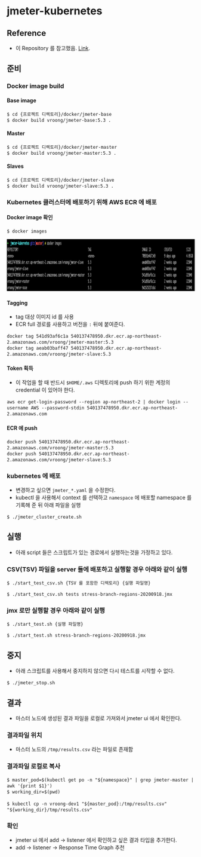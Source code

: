 # jmeter-kubernetes

## Reference
- 이 Repository 를 참고했음. [Link](https://github.com/kubernauts/jmeter-kubernetes).

## 준비

### Docker image build
#### Base image
```shell script
$ cd {프로젝트 디렉토리}/docker/jmeter-base
$ docker build vroong/jmeter-base:5.3 .
```
#### Master
```shell script
$ cd {프로젝트 디렉토리}/docker/jmeter-master
$ docker build vroong/jmeter-master:5.3 .
```
#### Slaves
```shell script
$ cd {프로젝트 디렉토리}/docker/jmeter-slave
$ docker build vroong/jmeter-slave:5.3 .
```

### Kubernetes 클러스터에 배포하기 위해 AWS ECR 에 배포

#### Docker image 확인
```shell script
$ docker images
```
<img src="images/build-docker-image01.png" width="1189" height="139" alt="docker images"/>

#### Tagging
- tag 대상 이미지 id 를 사용
- ECR full 경로를 사용하고 버전을 `:` 뒤에 붙여준다.
```shell script
docker tag 541d93af6c1a 540137478950.dkr.ecr.ap-northeast-2.amazonaws.com/vroong/jmeter-master:5.3
docker tag aeab03baff47 540137478950.dkr.ecr.ap-northeast-2.amazonaws.com/vroong/jmeter-slave:5.3
```

#### Token 획득
- 이 작업을 할 때 반드시 `$HOME/.aws` 디렉토리에 push 하기 위한 계정의 credential 이 있어야 한다.
```shell script
aws ecr get-login-password --region ap-northeast-2 | docker login --username AWS --password-stdin 540137478950.dkr.ecr.ap-northeast-2.amazonaws.com
```

#### ECR 에 push
```shell script
docker push 540137478950.dkr.ecr.ap-northeast-2.amazonaws.com/vroong/jmeter-master:5.3
docker push 540137478950.dkr.ecr.ap-northeast-2.amazonaws.com/vroong/jmeter-slave:5.3
```

### kubernetes 에 배포
- 변경하고 싶으면 `jmeter_*.yaml` 을 수정한다.
- kubectl 을 사용해서 context 를 선택하고 `namespace` 에 배포할 namespace 를 기록해 준 뒤 아래 파일을 실행
```shell script
$ ./jmeter_cluster_create.sh
```

## 실행
- 아래 script 들은 스크립트가 있는 경로에서 실행하는것을 가정하고 있다.

### CSV(TSV) 파일을 server 들에 배포하고 실행할 경우 아래와 같이 실행
```shell script
$ ./start_test_csv.sh {TSV 를 포함한 디렉토리} {실행 파일명}
```
```shell script
$ ./start_test_csv.sh tests stress-branch-regions-20200918.jmx
```

### jmx 로만 실행할 경우 아래와 같이 실행
```shell script
$ ./start_test.sh {실행 파일명}
```
```shell script
$ ./start_test.sh stress-branch-regions-20200918.jmx
```

## 중지
- 아래 스크립트를 사용해서 중지하지 않으면 다시 테스트를 시작할 수 없다.
```shell script
$ ./jmeter_stop.sh
```

## 결과
- 마스터 노드에 생성된 결과 파일을 로컬로 가져와서 jmeter ui 에서 확인한다.

### 결과파일 위치
- 마스터 노드의 `/tmp/results.csv` 라는 파일로 존재함

### 결과파일 로컬로 복사
```shell script
$ master_pod=$(kubectl get po -n "${namespace}" | grep jmeter-master | awk '{print $1}')
$ working_dir=$(pwd)

$ kubectl cp -n vroong-dev1 "${master_pod}:/tmp/results.csv" "${working_dir}/tmp/results.csv"
```

### 확인
- jmeter ui 에서 add -> listener 에서 확인하고 싶은 결과 타입을 추가한다.
- add -> listener -> Response Time Graph 추천

